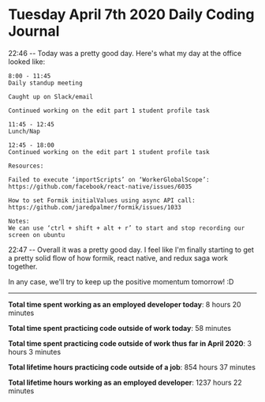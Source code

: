 # Tuesday April 7th 2020 Daily Coding Journal

22:46 -- Today was a pretty good day. Here's what my day at the office looked like:
```
8:00 - 11:45
Daily standup meeting

Caught up on Slack/email

Continued working on the edit part 1 student profile task

11:45 - 12:45
Lunch/Nap

12:45 - 18:00
Continued working on the edit part 1 student profile task

Resources:

Failed to execute ‘importScripts’ on ‘WorkerGlobalScope’: 
https://github.com/facebook/react-native/issues/6035

How to set Formik initialValues using async API call:
https://github.com/jaredpalmer/formik/issues/1033

Notes:
We can use ‘ctrl + shift + alt + r’ to start and stop recording our screen on ubuntu
```
22:47 -- Overall it was a pretty good day. I feel like I'm finally starting to get a pretty solid flow of how formik, react native, and redux saga work together.

In any case, we'll try to keep up the positive momentum tomorrow! :D
___
**Total time spent working as an employed developer today**: 8 hours 20 minutes

**Total time spent practicing code outside of work today**: 58 minutes

**Total time spent practicing code outside of work thus far in April 2020**: 3 hours 3 minutes

**Total lifetime hours practicing code outside of a job**: 854 hours 37 minutes

**Total lifetime hours working as an employed developer**: 1237 hours 22 minutes